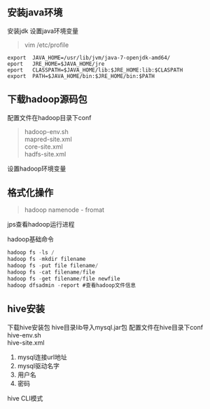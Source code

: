 ## 安装java环境
安装jdk
设置java环境变量
>vim /etc/profile

```
export  JAVA_HOME=/usr/lib/jvm/java-7-openjdk-amd64/
eport   JRE_HOME=$JAVA_HOME/jre
eport   CLASSPATH=$JAVA_HOME/lib:$JRE_HOME:lib:$CLASPATH
export  PATH=$JAVA_HOME/bin:$JRE_HOME/bin:$PATH
```
## 下载hadoop源码包
配置文件在hadoop目录下conf
>hadoop-env.sh  
mapred-site.xml  
core-site.xml   
hadfs-site.xml  

设置hadoop环境变量

## 格式化操作
>hadoop namenode - fromat

jps查看hadoop运行进程

hadoop基础命令
```java
hadoop fs -ls / 
hadoop fs -mkdir filename   
hadoop fs -put file filename/   
hadoop fs -cat filename/file    
hadoop fs -get filename/file newfile    
hadoop dfsadmin -report #查看hadoop文件信息 
```

## hive安装

下载hive安装包
hive目录lib导入mysql.jar包
配置文件在hive目录下conf    
hive-env.sh     
hive-site.xml
1. mysql连接url地址
2. mysql驱动名字
3. 用户名
4. 密码

hive CLI模式
